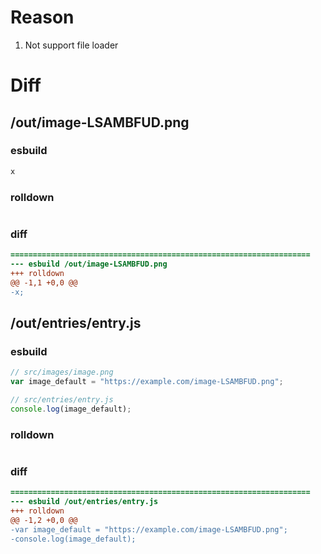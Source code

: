 # Reason
1. Not support file loader
# Diff
## /out/image-LSAMBFUD.png
### esbuild
```js
x
```
### rolldown
```js

```
### diff
```diff
===================================================================
--- esbuild	/out/image-LSAMBFUD.png
+++ rolldown	
@@ -1,1 +0,0 @@
-x;

```
## /out/entries/entry.js
### esbuild
```js
// src/images/image.png
var image_default = "https://example.com/image-LSAMBFUD.png";

// src/entries/entry.js
console.log(image_default);
```
### rolldown
```js

```
### diff
```diff
===================================================================
--- esbuild	/out/entries/entry.js
+++ rolldown	
@@ -1,2 +0,0 @@
-var image_default = "https://example.com/image-LSAMBFUD.png";
-console.log(image_default);

```